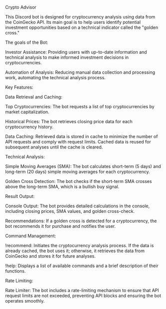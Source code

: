 
Crypto Advisor

This Discord bot is designed for cryptocurrency analysis using data from the CoinGecko API. Its main goal is to help users identify potential investment opportunities based on a technical indicator called the "golden cross."

The goals of the Bot:

Investor Assistance: Providing users with up-to-date information and technical analysis to make informed investment decisions in cryptocurrencies.

Automation of Analysis: Reducing manual data collection and processing work, automating the technical analysis process.

Key Features:

Data Retrieval and Caching:

Top Cryptocurrencies: The bot requests a list of top cryptocurrencies by market capitalization.

Historical Prices: The bot retrieves closing price data for each cryptocurrency history.

Data Caching: Retrieved data is stored in cache to minimize the number of API requests and comply with request limits. Cached data is reused for subsequent analyses until the cache is cleared.

Technical Analysis:

Simple Moving Averages (SMA): The bot calculates short-term (5 days) and long-term (20 days) simple moving averages for each cryptocurrency.

Golden Cross Detection: The bot checks if the short-term SMA crosses above the long-term SMA, which is a bullish buy signal.

Result Output:

Console Output: The bot provides detailed calculations in the console, including closing prices, SMA values, and golden cross-check.

Recommendations: If a golden cross is detected for a cryptocurrency, the bot recommends it for purchase and notifies the user.

Command Management:

!recommend: Initiates the cryptocurrency analysis process. If the data is already cached, the bot uses it; otherwise, it retrieves the data from CoinGecko and stores it for future analyses.

!help: Displays a list of available commands and a brief description of their functions.

Rate Limiting:

Rate Limiter: The bot includes a rate-limiting mechanism to ensure that API request limits are not exceeded, preventing API blocks and ensuring the bot operates smoothly.
